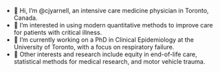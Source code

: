 - 👋 Hi, I’m @cjyarnell, an intensive care medicine physician in Toronto, Canada.
- 👀 I’m interested in using modern quantitative methods to improve care for patients with critical illness.
- 🌱 I’m currently working on a PhD in Clinical Epidemiology at the University of Toronto, with a focus on respiratory failure.
- 💞️ Other interests and research include equity in end-of-life care, statistical methods for medical research, and motor vehicle trauma.

<!---
cjyarnell/cjyarnell is a ✨ special ✨ repository because its `README.md` (this file) appears on your GitHub profile.
You can click the Preview link to take a look at your changes.
--->
